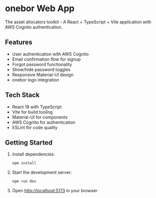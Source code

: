 # onebor Web App

The asset allocators toolkit - A React + TypeScript + Vite application with AWS Cognito authentication.

## Features

- User authentication with AWS Cognito
- Email confirmation flow for signup
- Forgot password functionality
- Show/hide password toggles
- Responsive Material-UI design
- onebor logo integration

## Tech Stack

- React 18 with TypeScript
- Vite for build tooling
- Material-UI for components
- AWS Cognito for authentication
- ESLint for code quality

## Getting Started

1. Install dependencies:

   ```bash
   npm install
   ```

2. Start the development server:

   ```bash
   npm run dev
   ```

3. Open [http://localhost:5173](http://localhost:5173) in your browser

